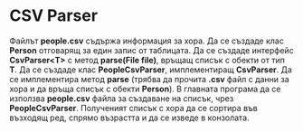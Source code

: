 # CSV Parser

Файлът **people.csv** съдържа информация за хора. Да се създаде клас **Person** отговарящ за един запис от таблицата. Да се създаде интерфейс **CsvParser\<T\>** с метод **parse(File file)**, връщащ списък с обекти от тип **T**.
Да се създаде клас **PeopleCsvParser**, имплементиращ **CsvParser**. Да се имплементира метод **parse** (трябва да прочита **.csv** файл с данни за хора и да връща списък с обекти **Person**).
В главната програма да се използва **people.csv** файла за създаване на списък, чрез **PeopleCsvParser**. Полученият списък с хора да се сортира във възходящ ред, спрямо възрастта и да се изведе в конзолата.
